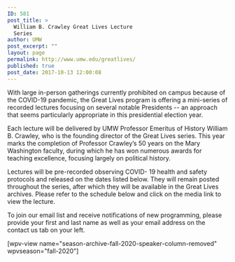 ```yaml
---
ID: 581
post_title: >
  William B. Crawley Great Lives Lecture
  Series
author: UMW
post_excerpt: ""
layout: page
permalink: http://www.umw.edu/greatlives/
published: true
post_date: 2017-10-13 12:00:08
---
```

With large in-person gatherings currently prohibited on campus because of the COVID-19 pandemic, the Great Lives program is offering a mini-series of recorded lectures focusing on several notable Presidents -- an approach that seems particularly appropriate in this presidential election year.

Each lecture will be delivered by UMW Professor Emeritus of History William B. Crawley, who is the founding director of the Great Lives series. This year marks the completion of Professor Crawley’s 50 years on the Mary Washington faculty, during which he has won numerous awards for teaching excellence, focusing largely on political history.

Lectures will be pre-recorded observing COVID- 19 health and safety protocols and released on the dates listed below. They will remain posted throughout the series, after which they will be available in the Great Lives archives. Please refer to the schedule below and click on the media link to view the lecture.

To join our email list and receive notifications of new programming, please provide your first and last name as well as your email address on the contact us tab on your left.

[wpv-view name="season-archive-fall-2020-speaker-column-removed" wpvseason="fall-2020"]